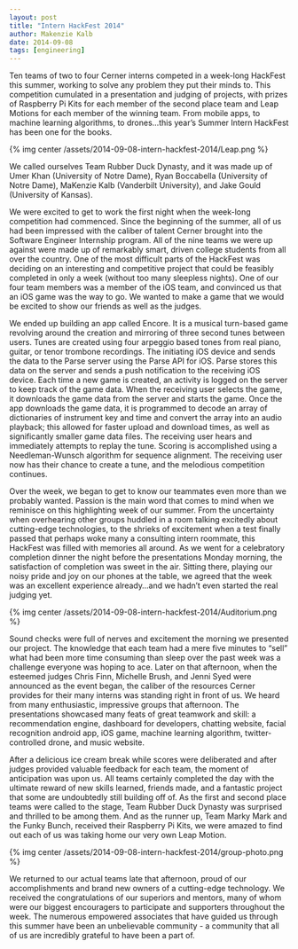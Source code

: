 ```yaml
---
layout: post
title: "Intern HackFest 2014"
author: Makenzie Kalb
date: 2014-09-08
tags: [engineering]
---
```


Ten teams of two to four Cerner interns competed in a week-long HackFest this summer, working to solve any problem they put their minds to. This competition cumulated in a presentation and judging of projects, with prizes of Raspberry Pi Kits for each member of the second place team and Leap Motions for each member of the winning team. From mobile apps, to machine learning algorithms, to drones…this year’s Summer Intern HackFest has been one for the books.

{% img center /assets/2014-09-08-intern-hackfest-2014/Leap.png %}

We called ourselves Team Rubber Duck Dynasty, and it was made up of Umer Khan (University of Notre Dame), Ryan Boccabella (University of Notre Dame), MaKenzie Kalb (Vanderbilt University), and Jake Gould (University of Kansas).

We were excited to get to work the first night when the week-long competition had commenced. Since the beginning of the summer, all of us had been impressed with the caliber of talent Cerner brought into the Software Engineer Internship program. All of the nine teams we were up against were made up of remarkably smart, driven college students from all over the country. One of the most difficult parts of the HackFest was deciding on an interesting and competitive project that could be feasibly completed in only a week (without too many sleepless nights). One of our four team members was a member of the iOS team, and convinced us that an iOS game was the way to go. We wanted to make a game that we would be excited to show our friends as well as the judges.

We ended up building an app called Encore. It is a musical turn-based game revolving around the creation and mirroring of three second tunes between users. Tunes are created using four arpeggio based tones from real piano, guitar, or tenor trombone recordings. The initiating iOS device and sends the data to the Parse server using the Parse API for iOS. Parse stores this data on the server and sends a push notification to the receiving iOS device. Each time a new game is created, an activity is logged on the server to keep track of the game data.  When the receiving user selects the game, it downloads the game data from the server and starts the game. Once the app downloads the game data, it is programmed to decode an array of dictionaries of instrument key and time and convert the array into an audio playback; this allowed for faster upload and download times, as well as significantly smaller game data files. The receiving user hears and immediately attempts to replay the tune. Scoring is accomplished using a Needleman-Wunsch algorithm for sequence alignment. The receiving user now has their chance to create a tune, and the melodious competition continues.

Over the week, we began to get to know our teammates even more than we probably wanted. Passion is the main word that comes to mind when we reminisce on this highlighting week of our summer. From the uncertainty when overhearing other groups huddled in a room talking excitedly about cutting-edge technologies, to the shrieks of excitement when a test finally passed that perhaps woke many a consulting intern roommate, this HackFest was filled with memories all around. As we went for a celebratory completion dinner the night before the presentations Monday morning, the satisfaction of completion was sweet in the air. Sitting there, playing our noisy pride and joy on our phones at the table, we agreed that the week was an excellent experience already…and we hadn’t even started the real judging yet.

{% img center /assets/2014-09-08-intern-hackfest-2014/Auditorium.png %}

Sound checks were full of nerves and excitement the morning we presented our project. The knowledge that each team had a mere five minutes to “sell” what had been more time consuming than sleep over the past week was a challenge everyone was hoping to ace. Later on that afternoon, when the esteemed judges Chris Finn, Michelle Brush, and Jenni Syed were announced as the event began, the caliber of the resources Cerner provides for their many interns was standing right in front of us. We heard from many enthusiastic, impressive groups that afternoon. The presentations showcased many feats of great teamwork and skill: a recommendation engine, dashboard for developers, chatting website, facial recognition android app, iOS game, machine learning algorithm, twitter-controlled drone, and music website.

After a delicious ice cream break while scores were deliberated and after judges provided valuable feedback for each team, the moment of anticipation was upon us. All teams certainly completed the day with the ultimate reward of new skills learned, friends made, and a fantastic project that some are undoubtedly still building off of. As the first and second place teams were called to the stage, Team Rubber Duck Dynasty was surprised and thrilled to be among them. And as the runner up, Team Marky Mark and the Funky Bunch, received their Raspberry Pi Kits, we were amazed to find out each of us was taking home our very own Leap Motion.

{% img center /assets/2014-09-08-intern-hackfest-2014/group-photo.png %}

We returned to our actual teams late that afternoon, proud of our accomplishments and brand new owners of a cutting-edge technology. We received the congratulations of our superiors and mentors, many of whom were our biggest encouragers to participate and supporters throughout the week. The numerous empowered associates that have guided us through this summer have been an unbelievable community - a community that all of us are incredibly grateful to have been a part of.
